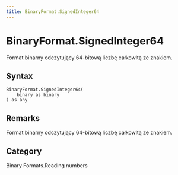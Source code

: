 ```yaml
---
title: BinaryFormat.SignedInteger64
---
```


# BinaryFormat.SignedInteger64


Format binarny odczytujący 64-bitową liczbę całkowitą ze znakiem.


## Syntax

```powerquery
BinaryFormat.SignedInteger64(
    binary as binary
) as any
```


## Remarks

Format binarny odczytujący 64-bitową liczbę całkowitą ze znakiem.



## Category
Binary Formats.Reading numbers
